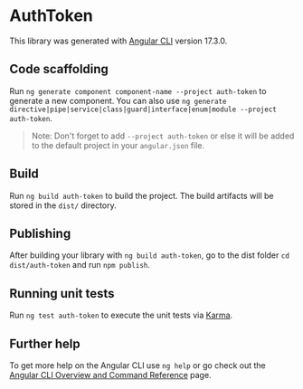 # AuthToken

This library was generated with [Angular CLI](https://github.com/angular/angular-cli) version 17.3.0.

## Code scaffolding

Run `ng generate component component-name --project auth-token` to generate a new component. You can also use `ng generate directive|pipe|service|class|guard|interface|enum|module --project auth-token`.
> Note: Don't forget to add `--project auth-token` or else it will be added to the default project in your `angular.json` file. 

## Build

Run `ng build auth-token` to build the project. The build artifacts will be stored in the `dist/` directory.

## Publishing

After building your library with `ng build auth-token`, go to the dist folder `cd dist/auth-token` and run `npm publish`.

## Running unit tests

Run `ng test auth-token` to execute the unit tests via [Karma](https://karma-runner.github.io).

## Further help

To get more help on the Angular CLI use `ng help` or go check out the [Angular CLI Overview and Command Reference](https://angular.io/cli) page.
